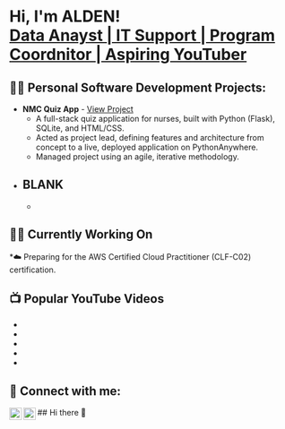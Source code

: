 <h1>Hi, I'm ALDEN! <br/><a href="https://www.linkedin.com/in/aldenmquizon)">Data Anayst | IT Support | Program Coordnitor</a><a href="https://www.youtube.com/@Nexus_Loom"> | Aspiring YouTuber</a></h1>

<h2>👨‍💻 Personal Software Development Projects:</h2>

* **NMC Quiz App** - [View Project](https://github.com/DenQuizon/NMC-Quiz-App)
  * A full-stack quiz application for nurses, built with Python (Flask), SQLite, and HTML/CSS.
  * Acted as project lead, defining features and architecture from concept to a live, deployed application on PythonAnywhere.
  * Managed project using an agile, iterative methodology.
- <b>BLANK</b>
  - 

  - 
  
 

<h2>👨‍💻 Currently Working On</h2>
   *☁️ Preparing for the AWS Certified Cloud Practitioner (CLF-C02) certification.

<h2>📺 Popular YouTube Videos</h2>

- 
- 
- 
- 
- 

<h2> 🤳 Connect with me:</h2>

[<img align="left" alt="Nexus_Loom | YouTube" width="22px" src="https://cdn.jsdelivr.net/npm/simple-icons@v3/icons/youtube.svg" />][youtube]
[<img align="left" alt="Alden Quizon | LinkedIn" width="22px" src="https://cdn.jsdelivr.net/npm/simple-icons@v3/icons/linkedin.svg" />][linkedin]


[youtube]: https://www.youtube.com/@Nexus_Loom
[linkedin]: https://www.linkedin.com/in/aldenmquizon/

<!--
**joshmadakor1/joshmadakor1** is a ✨ _special_ ✨ repository because its `README.md` (this file) appears on your GitHub profile.

Here are some ideas to get you started:

- 🔭 I’m currently working on ...
- 🌱 I’m currently learning ...
- 👯 I’m looking to collaborate on ...
- 🤔 I’m looking for help with ...
- 💬 Ask me about ...
- 📫 How to reach me: ...
- 😄 Pronouns: ...
- ⚡ Fun fact: ...
-->## Hi there 👋

<!--
**DenQuizon/DenQuizon** is a ✨ _special_ ✨ repository because its `README.md` (this file) appears on your GitHub profile.

Here are some ideas to get you started:

- 🔭 I’m currently working on ...
- 🌱 I’m currently learning ...
- 👯 I’m looking to collaborate on ...
- 🤔 I’m looking for help with ...
- 💬 Ask me about ...
- 📫 How to reach me: ...
- 😄 Pronouns: ...
- ⚡ Fun fact: ...
-->

